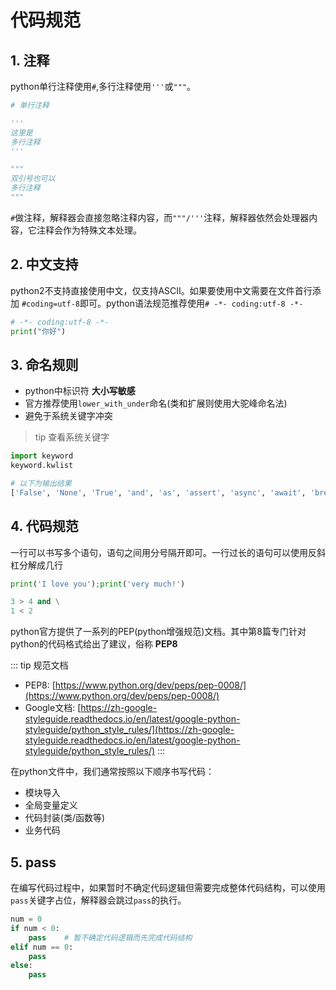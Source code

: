 # 代码规范

## 1. 注释
python单行注释使用`#`,多行注释使用`'''`或`"""`。

```py
# 单行注释

'''
这里是
多行注释
'''

"""
双引号也可以
多行注释
"""
```

`#`做注释，解释器会直接忽略注释内容，而`"""/'''`注释，解释器依然会处理器内容，它注释会作为特殊文本处理。

## 2. 中文支持

python2不支持直接使用中文，仅支持ASCII。如果要使用中文需要在文件首行添加 `#coding=utf-8`即可。python语法规范推荐使用`# -*- coding:utf-8 -*-`

```py
# -*- coding:utf-8 -*-
print("你好")
```

## 3. 命名规则
* python中标识符 **大小写敏感**
* 官方推荐使用`lower_with_under`命名(类和扩展则使用大驼峰命名法)
* 避免于系统关键字冲突

> tip 查看系统关键字

```py
import keyword
keyword.kwlist

# 以下为输出结果
['False', 'None', 'True', 'and', 'as', 'assert', 'async', 'await', 'break', 'class', 'continue', 'def', 'del', 'elif', 'else', 'except', 'finally', 'for', 'from', 'global', 'if', 'import', 'in', 'is', 'lambda', 'nonlocal', 'not', 'or', 'pass', 'raise', 'return', 'try', 'while', 'with', 'yield']
```

## 4. 代码规范

一行可以书写多个语句，语句之间用分号隔开即可。一行过长的语句可以使用反斜杠分解成几行
```py
print('I love you');print('very much!') 

3 > 4 and \
1 < 2
```

python官方提供了一系列的PEP(python增强规范)文档。其中第8篇专门针对python的代码格式给出了建议，俗称 **PEP8**

::: tip 规范文档

* PEP8: [https://www.python.org/dev/peps/pep-0008/](https://www.python.org/dev/peps/pep-0008/)
* Google文档: [https://zh-google-styleguide.readthedocs.io/en/latest/google-python-styleguide/python_style_rules/](https://zh-google-styleguide.readthedocs.io/en/latest/google-python-styleguide/python_style_rules/)
:::

在python文件中，我们通常按照以下顺序书写代码：
* 模块导入
* 全局变量定义
* 代码封装(类/函数等)
* 业务代码

## 5. pass
在编写代码过程中，如果暂时不确定代码逻辑但需要完成整体代码结构，可以使用`pass`关键字占位，解释器会跳过`pass`的执行。
```py
num = 0
if num < 0:
    pass    # 暂不确定代码逻辑而先完成代码结构
elif num == 0:
    pass
else:
    pass
```